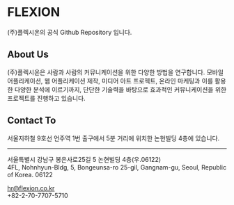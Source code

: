 # FLEXION

(주)플렉시온의 공식 Github Repository 입니다.


## About Us
(주)플렉시온은 사람과 사람의 커뮤니케이션을 위한 다양한 방법을 연구합니다.
모바일 어플리케이션, 웹 어플리케이션 제작, 미디어 아트 프로젝트, 온라인 마케팅과 이를 활용한 다양한 분석에 이르기까지, 단단한 기술력을 바탕으로 효과적인 커뮤니케이션을 위한 프로젝트를 진행하고 있습니다.


## Contact To

서울지하철 9호선 언주역 1번 출구에서 5분 거리에 위치한 논현빌딩 4층에 있습니다.

---
서울특별시 강남구 봉은사로25길 5 논현빌딩 4층(우.06122)  
4FL, Nohnhyun-Bldg, 5, Bongeunsa-ro 25-gil, Gangnam-gu, Seoul, Republic of Korea. 06122

<hr@flexion.co.kr>  
+82-2-70-7707-5710